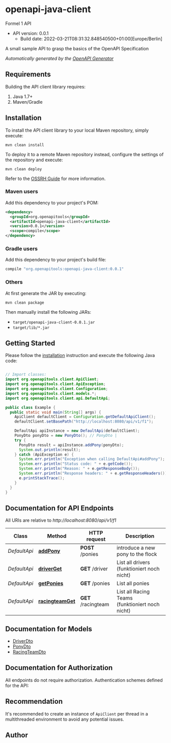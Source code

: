# openapi-java-client

Formel 1 API
- API version: 0.0.1
  - Build date: 2022-03-21T08:31:32.848540500+01:00[Europe/Berlin]

A small sample API to grasp the basics of the OpenAPI Specification


*Automatically generated by the [OpenAPI Generator](https://openapi-generator.tech)*


## Requirements

Building the API client library requires:
1. Java 1.7+
2. Maven/Gradle

## Installation

To install the API client library to your local Maven repository, simply execute:

```shell
mvn clean install
```

To deploy it to a remote Maven repository instead, configure the settings of the repository and execute:

```shell
mvn clean deploy
```

Refer to the [OSSRH Guide](http://central.sonatype.org/pages/ossrh-guide.html) for more information.

### Maven users

Add this dependency to your project's POM:

```xml
<dependency>
  <groupId>org.openapitools</groupId>
  <artifactId>openapi-java-client</artifactId>
  <version>0.0.1</version>
  <scope>compile</scope>
</dependency>
```

### Gradle users

Add this dependency to your project's build file:

```groovy
compile "org.openapitools:openapi-java-client:0.0.1"
```

### Others

At first generate the JAR by executing:

```shell
mvn clean package
```

Then manually install the following JARs:

* `target/openapi-java-client-0.0.1.jar`
* `target/lib/*.jar`

## Getting Started

Please follow the [installation](#installation) instruction and execute the following Java code:

```java

// Import classes:
import org.openapitools.client.ApiClient;
import org.openapitools.client.ApiException;
import org.openapitools.client.Configuration;
import org.openapitools.client.models.*;
import org.openapitools.client.api.DefaultApi;

public class Example {
  public static void main(String[] args) {
    ApiClient defaultClient = Configuration.getDefaultApiClient();
    defaultClient.setBasePath("http://localhost:8080/api/v1/f1");

    DefaultApi apiInstance = new DefaultApi(defaultClient);
    PonyDto ponyDto = new PonyDto(); // PonyDto | 
    try {
      PonyDto result = apiInstance.addPony(ponyDto);
      System.out.println(result);
    } catch (ApiException e) {
      System.err.println("Exception when calling DefaultApi#addPony");
      System.err.println("Status code: " + e.getCode());
      System.err.println("Reason: " + e.getResponseBody());
      System.err.println("Response headers: " + e.getResponseHeaders());
      e.printStackTrace();
    }
  }
}

```

## Documentation for API Endpoints

All URIs are relative to *http://localhost:8080/api/v1/f1*

Class | Method | HTTP request | Description
------------ | ------------- | ------------- | -------------
*DefaultApi* | [**addPony**](docs/DefaultApi.md#addPony) | **POST** /ponies | introduce a new pony to the flock
*DefaultApi* | [**driverGet**](docs/DefaultApi.md#driverGet) | **GET** /driver | List all drivers (funktioniert noch nicht)
*DefaultApi* | [**getPonies**](docs/DefaultApi.md#getPonies) | **GET** /ponies | List all ponies
*DefaultApi* | [**racingteamGet**](docs/DefaultApi.md#racingteamGet) | **GET** /racingteam | List all Racing Teams (funktioniert noch nicht)


## Documentation for Models

 - [DriverDto](docs/DriverDto.md)
 - [PonyDto](docs/PonyDto.md)
 - [RacingTeamDto](docs/RacingTeamDto.md)


## Documentation for Authorization

All endpoints do not require authorization.
Authentication schemes defined for the API:

## Recommendation

It's recommended to create an instance of `ApiClient` per thread in a multithreaded environment to avoid any potential issues.

## Author



